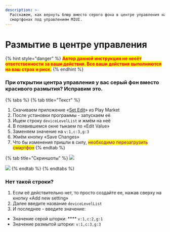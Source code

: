 ```yaml
---
description: >-
  Расскажем, как вернуть блюр вместо серого фона в центре управления на
  смартфонах под управлением MIUI.
---
```


# Размытие в центре управления

{% hint style="danger" %}
<mark style="color:red;">**Автор данной инструкции не несёт ответственности за ваши действия. Все ваши действия выполняются на ваш страх и риск.**</mark>
{% endhint %}

### При открытии центра управления у вас серый фон вместо красивого размытия? Исправим это. <a href="#pri-otkrytii-centra-upravleniya-u-vas-seryi-fon-vmesto-krasivogo-razmytiya-eto-legko-ispravit." id="pri-otkrytii-centra-upravleniya-u-vas-seryi-fon-vmesto-krasivogo-razmytiya-eto-legko-ispravit."></a>

{% tabs %}
{% tab title="Текст" %}
1. Скачиваем приложение «[Set Edit](https://play.google.com/store/apps/details?id=by4a.setedit22)» из Play Market
2. После установки программы - запускаем её
3. Ищем строку `deviceLevelList` и жмём на неё
4. В появившемся окне тыкаем по «Edit Value»
5. Заменяем значение на `v:1,c:3,g:3`
6. Жмём кнопку «Save Changes»
7. Что бы изменения пришли в силу, <mark style="color:purple;">необходимо перезагрузить смартфон</mark>
{% endtab %}

{% tab title="Скриншоты" %}
![](https://telegra.ph/file/3b268710338708b64ca4b.jpg)

![](https://telegra.ph/file/16a2fd72c2e2a92064f5c.jpg)
{% endtab %}
{% endtabs %}



### **Нет такой строки?**

1. Если её действительно нет, то просто создайте ее, нажав сверху на кнопку «Add new setting»
2. Далее введите название `deviceLevelList`
3. И последнее - введите значение:&#x20;

* Значение серой шторки:   ****   `v:1,c:2,g:1`
* Значение размытой шторки:   `v:1,c:3,g:3`
